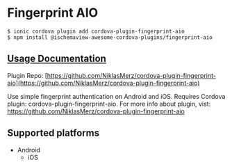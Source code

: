 # Fingerprint AIO

```
$ ionic cordova plugin add cordova-plugin-fingerprint-aio
$ npm install @ischemaview-awesome-cordova-plugins/fingerprint-aio
```

## [Usage Documentation](https://danielsogl.gitbook.io/awesome-cordova-plugins/plugins/fingerprint-aio/)

Plugin Repo: [https://github.com/NiklasMerz/cordova-plugin-fingerprint-aio](https://github.com/NiklasMerz/cordova-plugin-fingerprint-aio)

Use simple fingerprint authentication on Android and iOS.
Requires Cordova plugin: cordova-plugin-fingerprint-aio. For more info about plugin, vist: https://github.com/NiklasMerz/cordova-plugin-fingerprint-aio

## Supported platforms

- Android
  - iOS
  


